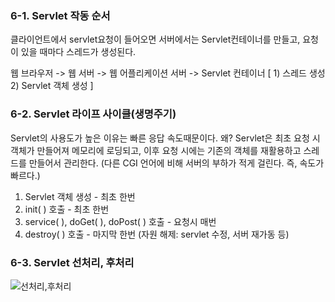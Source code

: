 ### 6-1. Servlet 작동 순서 
클라이언트에서 servlet요청이 들어오면 서버에서는 Servlet컨테이너를 만들고, 요청이 있을 때마다 스레드가 생성된다.

웹 브라우저 -> 웹 서버 -> 웹 어플리케이션 서버 -> Servlet 컨테이너 [ 1) 스레드 생성 2) Servlet 객체 생성 ]

### 6-2. Servlet 라이프 사이클(생명주기)
Servlet의 사용도가 높은 이유는 빠른 응답 속도때문이다.
왜? Servlet은 최초 요청 시 객체가 만들어져 메모리에 로딩되고, 이후 요청 시에는 기존의 객체를 재활용하고 스레드를 만들어서 관리한다. (다른 CGI 언어에 비해 서버의 부하가 적게 걸린다. 즉, 속도가 빠르다.)

1. Servlet 객체 생성 - 최초 한번
2. init( ) 호출 - 최초 한번
3. service( ), doGet( ), doPost( ) 호출 - 요청시 매번
4. destroy( ) 호출 - 마지막 한번 (자원 해제: servlet 수정, 서버 재가동 등)

### 6-3. Servlet 선처리, 후처리
![](https://lh3.googleusercontent.com/3_6SWVoYlvy97GUI45YE5aTQvWarHP-n9Rs_a5MORIAblHUZW3HxFo6fIlUdzz_zr4H3im0gGrs "선처리,후처리")
<!--stackedit_data:
eyJoaXN0b3J5IjpbNTUwOTEwNDg1LDM5MjE0MzAzOCw0NzM1Mz
c0ODgsLTE2MTEzOTk0OTIsLTIwODg3NDY2MTJdfQ==
-->